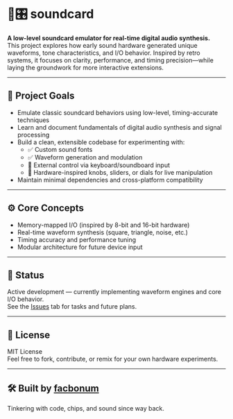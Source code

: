 # 🧠🎛️ soundcard

**A low-level soundcard emulator for real-time digital audio synthesis.**  
This project explores how early sound hardware generated unique waveforms, tone characteristics, and I/O behavior. Inspired by retro systems, it focuses on clarity, performance, and timing precision—while laying the groundwork for more interactive extensions.

---

## 🎯 Project Goals

- Emulate classic soundcard behaviors using low-level, timing-accurate techniques
- Learn and document fundamentals of digital audio synthesis and signal processing
- Build a clean, extensible codebase for experimenting with:
  - ✅ Custom sound fonts
  - ✅ Waveform generation and modulation
  - 🚧 External control via keyboard/soundboard input
  - 🚧 Hardware-inspired knobs, sliders, or dials for live manipulation
- Maintain minimal dependencies and cross-platform compatibility

---

## ⚙️ Core Concepts

- Memory-mapped I/O (inspired by 8-bit and 16-bit hardware)
- Real-time waveform synthesis (square, triangle, noise, etc.)
- Timing accuracy and performance tuning
- Modular architecture for future device input

---

## 🧪 Status

Active development — currently implementing waveform engines and core I/O behavior.  
See the [Issues](../../issues) tab for tasks and future plans.

---

## 📜 License

MIT License  
Feel free to fork, contribute, or remix for your own hardware experiments.

---

## 🛠️ Built by [facbonum](https://github.com/facbonum)

Tinkering with code, chips, and sound since way back.
